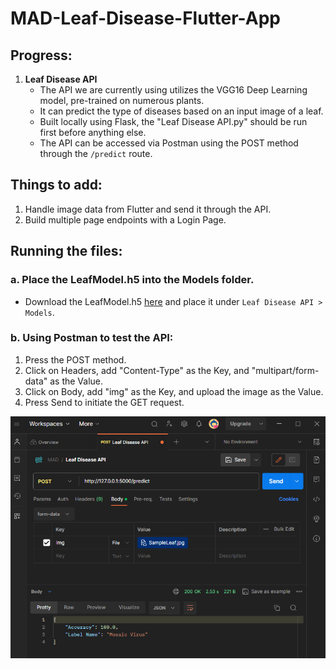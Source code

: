 # MAD-Leaf-Disease-Flutter-App

## Progress:

1. **Leaf Disease API**
   - The API we are currently using utilizes the VGG16 Deep Learning model, pre-trained on numerous plants.
   - It can predict the type of diseases based on an input image of a leaf.
   - Built locally using Flask, the "Leaf Disease API.py" should be run first before anything else.
   - The API can be accessed via Postman using the POST method through the `/predict` route.

## Things to add:

1. Handle image data from Flutter and send it through the API.
2. Build multiple page endpoints with a Login Page.

## Running the files:

### a. Place the LeafModel.h5 into the Models folder.
   - Download the LeafModel.h5 [here](https://drive.google.com/file/d/1n6spyS4-AnUtszy1_JwU09VcoJ0VNTOT/view?usp=sharing) and place it under `Leaf Disease API > Models`.

### b. Using Postman to test the API:
   1. Press the POST method.
   2. Click on Headers, add "Content-Type" as the Key, and "multipart/form-data" as the Value.
   3. Click on Body, add "img" as the Key, and upload the image as the Value.
   4. Press Send to initiate the GET request.

![Screenshot - Postman Test](/Screenshot%20-%20Postman%20Test.png)

